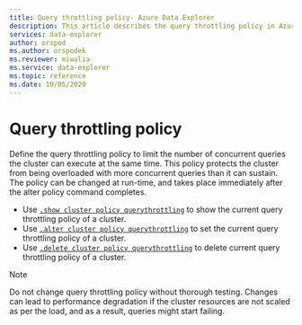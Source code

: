 ```yaml
---
title: Query throttling policy- Azure Data Explorer
description: This article describes the query throttling policy in Azure Data Explorer
services: data-explorer
author: orspod
ms.author: orspodek
ms.reviewer: miwalia
ms.service: data-explorer
ms.topic: reference
ms.date: 10/05/2020
---
```

# Query throttling policy

Define the query throttling policy to limit the number of concurrent queries the cluster can execute at the same time. This policy protects the cluster from being overloaded with more concurrent queries than it can sustain. The policy can be changed at run-time, and takes place immediately after the alter policy command completes.

* Use [`.show cluster policy querythrottling`](query-throttling-policy-commands.md#show-cluster-policy-querythrottling) to show the current query throttling policy of a cluster.
* Use [`.alter cluster policy querythrottling`](query-throttling-policy-commands.md#alter-cluster-policy-querythrottling) to set the current query throttling policy of a cluster.
* Use [`.delete cluster policy querythrottling`](query-throttling-policy-commands.md#delete-cluster-policy-querythrottling) to delete current query throttling policy of a cluster.

> [!NOTE]
> Do not change query throttling policy without thorough testing. Changes can lead to performance degradation if the cluster resources are not scaled as per the load, and as a result, queries might start failing. 
